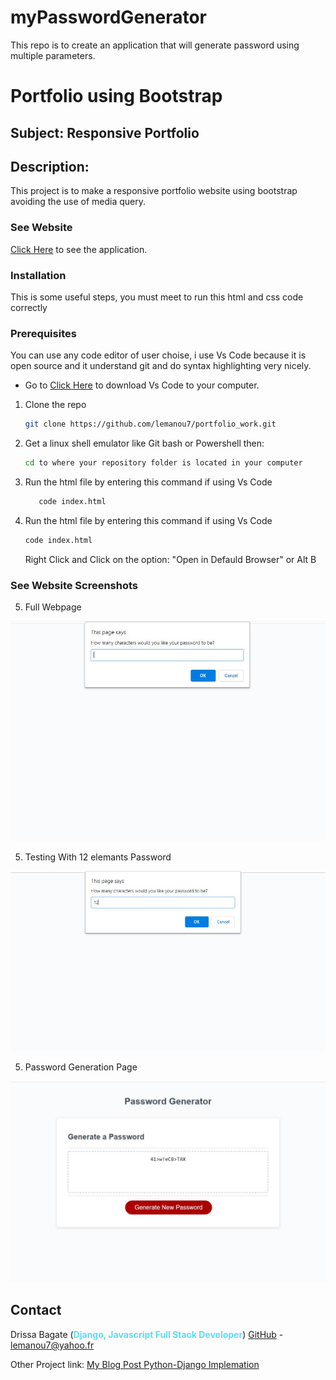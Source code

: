 # myPasswordGenerator
This repo is to create an application that will generate password using multiple parameters.

# Portfolio using Bootstrap 

## Subject: Responsive Portfolio

## Description:
This project is to make a responsive portfolio website using bootstrap avoiding the use of media query.

### See Website
[Click Here](https://lemanou7.github.io/portfolio_work/) to see the application.


### Installation


<!-- GETTING STARTED -->

This is some useful steps, you must meet to run this html and css code correctly 

### Prerequisites
You can use any code editor of user choise, i use Vs Code because it is open source and it understand git and do syntax highlighting very nicely.

* Go to
  [Click Here](https://code.visualstudio.com/download) to download Vs Code to your computer.
  

1. Clone the repo
   ```sh
   git clone https://github.com/lemanou7/portfolio_work.git
   ```
2. Get a linux shell emulator like Git bash or Powershell then:
    ```sh
    cd to where your repository folder is located in your computer
    ```
3. Run the html file by entering this command if using Vs Code

   ```sh
      code index.html
   ```

4. Run the html file by entering this command if using Vs Code
   ```sh
   code index.html
   ```
   Right Click and Click on the option: "Open in Defauld Browser" or Alt B



### See Website Screenshots

5. Full Webpage 

![fullpage](./assets/images/main-page.JPG)

5. Testing With 12 elemants Password

![image-12-characters](./assets/images/main-12.JPG)

5. Password Generation Page

![password-generation-page](./assets/images/passwordGen.JPG)



<!-- CONTACT -->
## Contact

Drissa Bagate (<span style="color:#5ddcf0">**Django, Javascript Full Stack Developer**</span>) [GitHub](https://github.com/lemanou7) - lemanou7@yahoo.fr

Other Project link: [My Blog Post Python-Django Implemation](http://grandbuzz.herokuapp.com/)

